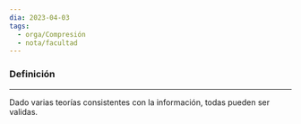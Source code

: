 ```yaml
---
dia: 2023-04-03
tags:
  - orga/Compresión
  - nota/facultad
---
```

### Definición
---
Dado varias teorías consistentes con la información, todas pueden ser validas.
